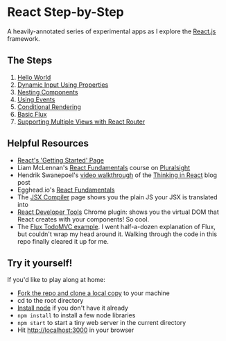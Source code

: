 # React Step-by-Step

A heavily-annotated series of experimental apps as I explore the [React.js](http://facebook.github.io/react/index.html) framework.

## The Steps

1. [Hello World](https://github.com/billgathen/react-step-by-step/tree/master/1-hello-world)
1. [Dynamic Input Using Properties](https://github.com/billgathen/react-step-by-step/tree/master/2-dynamic-input-with-properties)
1. [Nesting Components](https://github.com/billgathen/react-step-by-step/tree/master/3-nesting-components)
1. [Using Events](https://github.com/billgathen/react-step-by-step/tree/master/4-using-events)
1. [Conditional Rendering](https://github.com/billgathen/react-step-by-step/tree/master/5-conditional-rendering)
1. [Basic Flux](https://github.com/billgathen/react-step-by-step/tree/master/6-basic-flux)
1. [Supporting Multiple Views with React Router](https://github.com/billgathen/react-step-by-step/tree/master/7-react-router)

## Helpful Resources

* [React's 'Getting Started' Page](http://facebook.github.io/react/docs/getting-started.html)
* Liam McLennan's [React Fundamentals](http://www.pluralsight.com/courses/react-fundamentals) course on [Pluralsight](http://www.pluralsight.com)
* Hendrik Swanepoel's [video walkthrough](http://tagtree.tv/thinking-in-react) of the [Thinking in React](http://facebook.github.io/react/docs/thinking-in-react.html) blog post
* Egghead.io's [React Fundamentals](https://egghead.io/series/react-fundamentals)
* The [JSX Compiler](https://facebook.github.io/react/jsx-compiler.html) page shows you the plain JS your JSX is translated into
* [React Developer Tools](https://chrome.google.com/webstore/detail/react-developer-tools/fmkadmapgofadopljbjfkapdkoienihi) Chrome plugin: shows you the virtual DOM that React creates with your components! So cool.
* The [Flux TodoMVC example](https://github.com/facebook/flux/tree/master/examples/flux-todomvc). I went half-a-dozen explanation of Flux, but couldn't wrap my head around it. Walking through the code in this repo finally cleared it up for me.

## Try it yourself!

If you'd like to play along at home:

* [Fork the repo and clone a local copy](https://help.github.com/articles/fork-a-repo/) to your machine
* cd to the root directory
* [Install node](http://nodejs.org/) if you don't have it already
* ```npm install``` to install a few node libraries
* ```npm start``` to start a tiny web server in the current directory
* Hit [http://localhost:3000](http://localhost:3000) in your browser